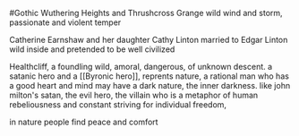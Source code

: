 #Gothic 
Wuthering Heights and Thrushcross Grange
wild wind and storm, passionate and violent temper


Catherine Earnshaw and her daughter Cathy Linton 
married to Edgar Linton
wild inside and pretended to be well civilized



Healthcliff, a foundling wild, amoral, dangerous, of unknown descent.
a satanic hero and a [[Byronic hero]], reprents nature, 
a rational man who has a good heart and mind may have a dark nature, the inner darkness. 
like john milton's satan, the evil hero, the villain who is a metaphor of human rebeliousness and constant striving for individual freedom, 

in nature people find peace and comfort